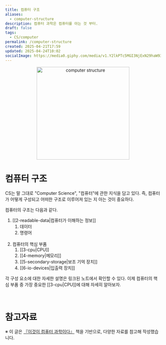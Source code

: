 ```yaml
---
title: 컴퓨터 구조
aliases:
  - computer-structure
description: 컴퓨터 과학은 컴퓨터를 아는 것 부터.
draft: false
tags:
  - CS/computer
permalink: /computer-structure
created: 2025-04-21T17:59
updated: 2025-04-24T10:02
socialImage: https://media0.giphy.com/media/v1.Y2lkPTc5MGI3NjExN29haW93dmxyaTU5MTQwNzdzdmhnYnI4Nmg0a2d5Mmd6ZmtpcXRuOSZlcD12MV9pbnRlcm5hbF9naWZfYnlfaWQmY3Q9Zw/CTX0ivSQbI78A/giphy.gif
---
```

<p align="center">
  <img src="https://media0.giphy.com/media/v1.Y2lkPTc5MGI3NjExN29haW93dmxyaTU5MTQwNzdzdmhnYnI4Nmg0a2d5Mmd6ZmtpcXRuOSZlcD12MV9pbnRlcm5hbF9naWZfYnlfaWQmY3Q9Zw/CTX0ivSQbI78A/giphy.gif" alt="computer structure" width="300">
</p>

# 컴퓨터 구조

CS는 말 그대로 "Computer Science", "컴퓨터"에 관한 지식을 담고 있다. 즉, 컴퓨터가 어떻게 구성되고 어떠한 구조로 이루어져 있는 지 아는 것이 중요하다.

컴퓨터의 구조는 다음과 같다.

1. [[2-readable-data|컴퓨터가 이해하는 정보]]
	1. 데이터
	2. 명령어
</br></br>
2. 컴퓨터의 핵심 부품
	1. [[3-cpu|CPU]]
	2. [[4-memory|메모리]]
	3. [[5-secondary-storage|보조 기억 장치]]
	4. [[6-io-devices|입출력 장치]]

각 구성 요소에 대한 자세한 설명은 링크된 노트에서 확인할 수 있다.
이제 컴퓨터의 핵심 부품 중 가장 중요한 [[3-cpu|CPU]]에 대해 자세히 알아보자.
</br></br></br>
# 참고자료

※ 이 글은 [『이것이 컴퓨터 과학이다』](https://product.kyobobook.co.kr/detail/S000214014967) 책을 기반으로, 다양한 자료를 참고해 작성했습니다.